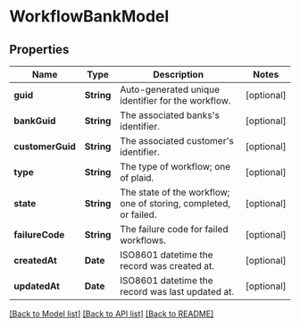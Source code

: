 # WorkflowBankModel

## Properties
Name | Type | Description | Notes
------------ | ------------- | ------------- | -------------
**guid** | **String** | Auto-generated unique identifier for the workflow. | [optional] 
**bankGuid** | **String** | The associated banks&#39;s identifier. | [optional] 
**customerGuid** | **String** | The associated customer&#39;s identifier. | [optional] 
**type** | **String** | The type of workflow; one of plaid. | [optional] 
**state** | **String** | The state of the workflow; one of storing, completed, or failed. | [optional] 
**failureCode** | **String** | The failure code for failed workflows. | [optional] 
**createdAt** | **Date** | ISO8601 datetime the record was created at. | [optional] 
**updatedAt** | **Date** | ISO8601 datetime the record was last updated at. | [optional] 

[[Back to Model list]](../README.md#documentation-for-models) [[Back to API list]](../README.md#documentation-for-api-endpoints) [[Back to README]](../README.md)


